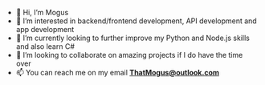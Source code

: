 - 👋 Hi, I’m Mogus
- 👀 I’m interested in backend/frontend development, API development and app development
- 🌱 I’m currently looking to further improve my Python and Node.js skills and also learn C#
- 💞️ I’m looking to collaborate on amazing projects if I do have the time over
- 📫 You can reach me on my email **ThatMogus@outlook.com**

<!---
ThatMogus/ThatMogus is a ✨ special ✨ repository because its `README.md` (this file) appears on your GitHub profile.
You can click the Preview link to take a look at your changes.
--->
